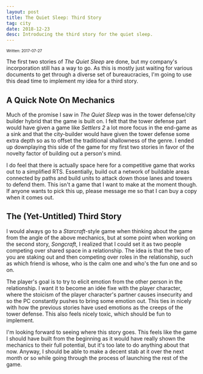 ```yaml
---
layout: post
title: The Quiet Sleep: Third Story
tag: city
date: 2018-12-23
desc: Introducing the third story for the quiet sleep.
---
```


<p style="font-size:10px">Written: 2017-07-27


The first two stories of *The Quiet Sleep* are done, but my company's incorporation still has a way to go. As this is mostly just waiting for various documents to get through a diverse set of bureaucracies, I'm going to use this dead time to implement my idea for a third story.

## A Quick Note On Mechanics

Much of the promise I saw in *The Quiet Sleep* was in the tower defense/city builder hybrid that the game is built on. I felt that the tower defense part would have given a game like *Settlers 2* a lot more focus in the end-game as a sink and that the city-builder would have given the tower defense some extra depth so as to offset the traditional shallowness of the genre. I ended up downplaying this side of the game for my first two stories in favor of the novelty factor of building out a person's mind.


I do feel that there is actually space here for a competitive game that works out to a simplified RTS. Essentially, build out a network of buildable areas connected by paths and build units to attack down those lanes and towers to defend them. This isn't a game that I want to make at the moment though. If anyone wants to pick this up, please message me so that I can buy a copy when it comes out.

## The (Yet-Untitled) Third Story

I would always go to a *Starcraft*-style game when thinking about the game from the angle of the above mechanics, but at some point when working on the second story, *Songcraft*, I realized that I could set it as two people competing over shared space in a relationship. The idea is that the two of you are staking out and then competing over roles in the relationship, such as which friend is whose, who is the calm one and who's the fun one and so on.


The player's goal is to try to elicit emotion from the other person in the relationship. I want it to become an idée fixe with the player character, where the stoicism of the player character's partner causes insecurity and so the PC constantly pushes to bring some emotion out. This ties in nicely with how the previous stories have used emotions as the creeps of the tower defense. This also feels nicely toxic, which should be fun to implement.


I'm looking forward to seeing where this story goes. This feels like the game I should have built from the beginning as it would have really shown the mechanics to their full potential, but it's too late to do anything about that now. Anyway, I should be able to make a decent stab at it over the next month or so while going through the process of launching the rest of the game.

